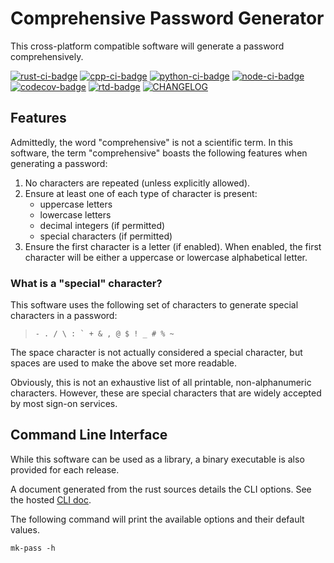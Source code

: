 [cli-doc]: https://mk-pass.readthedocs.io/en/latest/cli/

<!-- start -->

# Comprehensive Password Generator

This cross-platform compatible software will generate a password comprehensively.

[![rust-ci-badge][rust-ci-badge]][rust-ci-link]
[![cpp-ci-badge][cpp-ci-badge]][cpp-ci-link]
[![python-ci-badge][python-ci-badge]][python-ci-link]
[![node-ci-badge][node-ci-badge]][node-ci-link]
[![codecov-badge][codecov-badge]][codecov-link]
[![rtd-badge][rtd-badge]][rtd-link]
[![CHANGELOG][changelog-badge]][changelog-link]

[rust-ci-badge]: https://github.com/2bndy5/mk-pass/actions/workflows/rust.yml/badge.svg
[rust-ci-link]: https://github.com/2bndy5/mk-pass/actions/workflows/rust.yml
[cpp-ci-badge]: https://github.com/2bndy5/mk-pass/actions/workflows/cpp.yml/badge.svg
[cpp-ci-link]: https://github.com/2bndy5/mk-pass/actions/workflows/cpp.yml
[python-ci-badge]: https://github.com/2bndy5/mk-pass/actions/workflows/python.yml/badge.svg
[python-ci-link]: https://github.com/2bndy5/mk-pass/actions/workflows/python.yml
[node-ci-badge]: https://github.com/2bndy5/mk-pass/actions/workflows/node.yml/badge.svg
[node-ci-link]: https://github.com/2bndy5/mk-pass/actions/workflows/node.yml
[codecov-badge]: https://codecov.io/gh/2bndy5/mk-pass/graph/badge.svg?token=6WKCQFHZTQ
[codecov-link]: https://codecov.io/gh/2bndy5/mk-pass
[rtd-badge]: https://img.shields.io/readthedocs/mk-pass
[rtd-link]: https://mk-pass.readthedocs.io/
[changelog-badge]: https://img.shields.io/badge/keep_a_change_log-v1.1.0-ffec3d
[changelog-link]: https://mk-pass.readthedocs.io/en/latest/changelog/

## Features

Admittedly, the word "comprehensive" is not a scientific term.
In this software, the term "comprehensive" boasts the following features
when generating a password:

1. No characters are repeated (unless explicitly allowed).
2. Ensure at least one of each type of character is present:
   - uppercase letters
   - lowercase letters
   - decimal integers (if permitted)
   - special characters (if permitted)
3. Ensure the first character is a letter (if enabled).
   When enabled, the first character will be either a uppercase or
   lowercase alphabetical letter.

### What is a "special" character?

This software uses the following set of characters to generate special characters in a password:

> ``- . / \ : ` + & , @ $ ! _ # % ~``

The space character is not actually considered a special character,
but spaces are used to make the above set more readable.

Obviously, this is not an exhaustive list of all printable, non-alphanumeric characters.
However, these are special characters that are widely accepted by most sign-on services.

## Command Line Interface

While this software can be used as a library, a binary executable is also provided for each release.

A document generated from the rust sources details the CLI options.
See the hosted [CLI doc][cli-doc].

The following command will print the available options and their default values.

```shell
mk-pass -h
```
